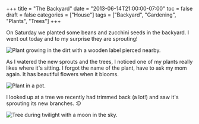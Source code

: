 +++
title = "The Backyard"
date = "2013-06-14T21:00:00-07:00"
toc = false
draft = false
categories = ["House"]
tags = ["Backyard", "Gardening", "Plants", "Trees"]
+++


<p>On Saturday we planted some beans and zucchini seeds in the backyard. I went out today and to my surprise they are sprouting!&nbsp;</p>    
<p><img alt="Plant growing in the dirt with a wooden label pierced nearby." src="/images/2013/06/2013-06-13_20-06-09_458_zps806c09b9.jpg" title="I got the seeds for the zucchini from a Burgerville kids meal." /></p>    
<p>As I watered the new sprouts and the trees, I noticed one of my plants really likes where it's sitting. I forgot the name of the plant, have to ask my mom again. It has beautiful flowers when it blooms.</p>    
<p><img alt="Plant in a pot." src="/images/2013/06/2013-06-13_20-04-26_859_zps6f69addd.jpg" title="I can&amp;#039;t remember the name of this plant!" /></p>    
<p>I looked up at a tree we recently had trimmed back (a lot!) and saw it's sprouting its&nbsp;new branches. :D</p>    
<p><img alt="Tree during twilight with a moon in the sky." src="/images/2013/06/2013-06-13_20-08-39_466_zps556edb43.jpg" title="I noticed today that the new branches are coming in and the moon was a welcomed photobomb." /></p>    
